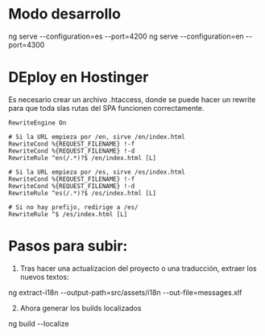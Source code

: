 # Modo desarrollo 
ng serve --configuration=es --port=4200
ng serve --configuration=en --port=4300


# DEploy en Hostinger

Es necesario crear un archivo .htaccess, donde se puede hacer un rewrite para que toda slas rutas del SPA funcionen correctamente. 

```.htaccess
RewriteEngine On

# Si la URL empieza por /en, sirve /en/index.html
RewriteCond %{REQUEST_FILENAME} !-f
RewriteCond %{REQUEST_FILENAME} !-d
RewriteRule ^en(/.*)?$ /en/index.html [L]

# Si la URL empieza por /es, sirve /es/index.html
RewriteCond %{REQUEST_FILENAME} !-f
RewriteCond %{REQUEST_FILENAME} !-d
RewriteRule ^es(/.*)?$ /es/index.html [L]

# Si no hay prefijo, redirige a /es/
RewriteRule ^$ /es/index.html [L]
```


# Pasos para subir:

1. Tras hacer una actualizacion del proyecto o una traducción, extraer los nuevos textos:

ng extract-i18n --output-path=src/assets/i18n --out-file=messages.xlf

2. Ahora generar los builds localizados
 
ng build --localize